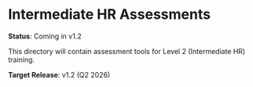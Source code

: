 # Intermediate HR Assessments

**Status**: Coming in v1.2

This directory will contain assessment tools for Level 2 (Intermediate HR) training.

**Target Release**: v1.2 (Q2 2026)
